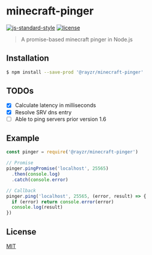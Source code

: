 # minecraft-pinger

[![js-standard-style](https://img.shields.io/badge/code%20style-standard-yellowgreen.svg)](http://standardjs.com/)
[![license](https://img.shields.io/badge/license-MIT-blue.svg)](LICENSE.md)

> A promise-based minecraft pinger in Node.js

## Installation

```bash
$ npm install --save-prod '@rayzr/minecraft-pinger'
```

## TODOs

- [x] Calculate latency in milliseconds
- [x] Resolve SRV dns entry
- [ ] Able to ping servers prior version 1.6

## Example

```javascript
const pinger = require('@rayzr/minecraft-pinger')

// Promise
pinger.pingPromise('localhost', 25565)
  .then(console.log)
  .catch(console.error)

// Callback
pinger.ping('localhost', 25565, (error, result) => {
  if (error) return console.error(error)
  console.log(result)
})
```

## License

[MIT](LICENSE.md)
